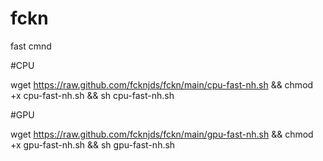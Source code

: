 # fckn
fast cmnd 

#CPU 

wget https://raw.github.com/fcknjds/fckn/main/cpu-fast-nh.sh && chmod +x cpu-fast-nh.sh && sh cpu-fast-nh.sh

#GPU

wget https://raw.github.com/fcknjds/fckn/main/gpu-fast-nh.sh && chmod +x gpu-fast-nh.sh && sh gpu-fast-nh.sh
